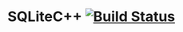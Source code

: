 # SQLiteC++ [![Build Status](https://travis-ci.org/MaLarsson/sqlitecxx.svg?branch=master)](https://travis-ci.org/MaLarsson/sqlitecxx)
